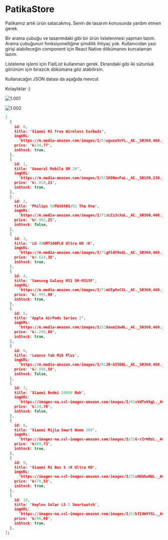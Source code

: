 # PatikaStore
 
Patikamız artık ürün satacakmış. Senin de tasarım konusunda yardım etmen gerek. 

Bir arama çubuğu ve tasarımdaki gibi bir ürün listelenmesi yapman lazım. Arama çubuğunun fonksiyonelliğine şimdilik ihtiyaç yok. Kullanıcıdan yazı girişi alabileceğin component için React Native dökümanını kurcalaman lazım.

Listeleme işlemi için FlatList kullanman gerek. Ekrandaki gibi iki sütunluk görünüm için birazcık dökümana göz atabilirsin.

Kullanacağın JSON datası da aşağıda mevcut

Kolaylıklar :)

![1.001](https://github.com/Kodluyoruz/taskforce/blob/main/react-native/odev_1/figures/store_1.png)

![1.002](https://github.com/Kodluyoruz/taskforce/blob/main/react-native/odev_1/figures/store_2.png)

```json
[
  {
    id: 0,
    title: 'Xiaomi Mi True Wireless Earbuds',
    imgURL:
      'https://m.media-amazon.com/images/I/51uguxa9nYL._AC._SR360,460.jpg',
    price: '₺134,77',
    inStock: true,
  },
  {
    id: 1,
    title: 'General Mobile GM 20',
    imgURL:
      'https://m.media-amazon.com/images/I/51lK00mvFaL._AC._SR180,230.jpg',
    price: '₺1.810,21',
    inStock: true,
  },
  {
    id: 2,
    title: 'Philips 58PUS8505/62 The One',
    imgURL:
      'https://m.media-amazon.com/images/I/71zLCzJcXaL._AC._SR360,460.jpg',
    price: '₺6.992,25',
    inStock: false,
  },
  {
    id: 3,
    title: 'LG 49UM7100PLB Ultra HD 4K',
    imgURL:
      'https://m.media-amazon.com/images/I/71gAldY8eGL._AC._SR360,460.jpg',
    price: '₺4.614,38',
    inStock: true,
  },
  {
    id: 4,
    title: 'Samsung Galaxy M31 SM-M315F',
    imgURL:
      'https://m.media-amazon.com/images/I/71mUIp9oCXL._AC._SR360,460.jpg',
    price: '₺2.995,80',
    inStock: true,
  },
  {
    id: 5,
    title: 'Apple AirPods Series 2',
    imgURL:
      'https://m.media-amazon.com/images/I/51XanmiXw0L._AC._SR360,460.jpg',
    price: '₺1.299,00',
    inStock: true,
  },
  {
    id: 6,
    title: 'Lenovo Tab M10 Plus',
    imgURL:
      'https://m.media-amazon.com/images/I/81JR-A35D0L._AC._SR360,460.jpg',
    price: '₺2.496,50',
    inStock: false,
  },
  {
    id: 7,
    title: 'Xiaomi Redmi 20000 Mah',
    imgURL:
      'https://images-na.ssl-images-amazon.com/images/I/41vVdTukkgL._AC_SX522_.jpg',
    price: '₺134,70',
    inStock: false,
  },
  {
    id: 8,
    title: 'Xiaomi Mijia Smart Home 360',
    imgURL:
      'https://images-na.ssl-images-amazon.com/images/I/31G-rIrW9zL._AC_UL320_SR226,320_.jpg',
    price: '₺269,73',
    inStock: true,
  },
  {
    id: 9,
    title: 'Xiaomi Mi Box S 4K Ultra HD',
    imgURL:
      'https://images-na.ssl-images-amazon.com/images/I/31sNKUGwNUL._AC_.jpg',
    price: '₺478,53',
    inStock: true,
  },
  {
    id: 10,
    title: 'Haylou Solar LS-5 Smartwatch',
    imgURL:
      'https://images-na.ssl-images-amazon.com/images/I/51kfZ4W9YSL._AC_SX522_.jpg',
    price: '₺296,00',
    inStock: true,
  },
];
```
